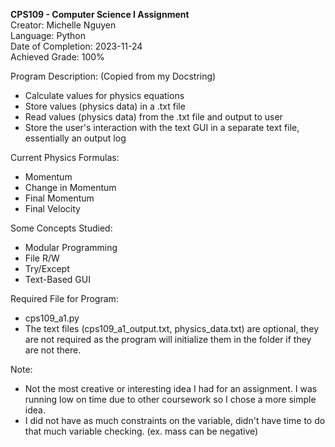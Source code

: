 **CPS109 - Computer Science I Assignment**\
Creator: Michelle Nguyen\
Language: Python\
Date of Completion: 2023-11-24\
Achieved Grade: 100%

Program Description: (Copied from my Docstring)
- Calculate values for physics equations
- Store values (physics data) in a .txt file
- Read values (physics data) from the .txt file and output to user
- Store the user's interaction with the text GUI in a separate text file, essentially an output log

Current Physics Formulas:
- Momentum
- Change in Momentum
- Final Momentum
- Final Velocity

Some Concepts Studied:
- Modular Programming
- File R/W
- Try/Except
- Text-Based GUI

Required File for Program:
- cps109_a1.py
- The text files (cps109_a1_output.txt, physics_data.txt) are optional, they are not required as the program will initialize them in the folder if they are not there.

Note:
- Not the most creative or interesting idea I had for an assignment. I was running low on time due to other coursework so I chose a more simple idea.
- I did not have as much constraints on the variable, didn't have time to do that much variable checking. (ex. mass can be negative)
